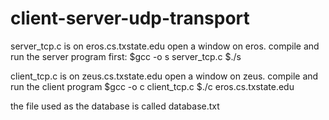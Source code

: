 # client-server-udp-transport

server_tcp.c is on eros.cs.txstate.edu
open a window on eros.
compile and run the server program first:
$gcc -o s server_tcp.c
$./s

client_tcp.c is on zeus.cs.txstate.edu
open a window on zeus.
compile and run the client program
$gcc -o c client_tcp.c
$./c eros.cs.txstate.edu

the file used as the database is called database.txt

